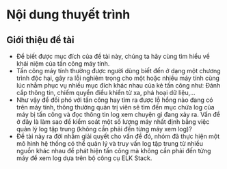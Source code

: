 # Nội dung thuyết trình

## Giới thiệu đề tài
* Để biết được mục đích của đề tài này, chúng ta hãy cùng tìm hiểu về khái niệm của tấn công máy tính.
* Tấn công máy tính thường được người dùng biết đến ở dạng một chương trình độc hại, gây ra lỗi nghiêm trọng cho một hoặc nhiều máy tính cùng lúc nhằm phục vụ nhiều mục đích khác nhau của kẻ tấn công như: Đánh cắp thông tin, chiếm quyền điều khiển từ xa, phá hoại dữ liệu,… 
* Như vậy để đối phó với tấn công hay tìm ra được lỗ hổng nào đang có trên máy tính, thông thường quản trị viên sẽ tìm đến mục chứa log của máy bị tấn công và đọc thông tin log xem chuyện gì đang xảy ra. Vấn đề ở đây là làm sao để kiểm soát một số lượng máy nhất định bằng việc quản lý log tập trung (không cần phải đến từng máy xem log)?
* Đề tài này ra đời nhằm giải quyết cho vấn đề đó, nhóm đã thực hiện một mô hình hệ thống có thể quản lý và truy vấn log tập trung từ nhiều nguồn khác nhau để phát hiện tấn công mà không cần phải đến từng máy để xem log dựa trên bộ công cụ ELK Stack.
